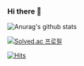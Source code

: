 ### Hi there 👋

![Anurag's github stats](https://github-readme-stats.vercel.app/api?username=anuraghazra&count_private=true&show_icons=true&theme=flag-india)

[![Solved.ac
프로필](http://mazassumnida.wtf/api/v2/generate_badge?boj=ehdwlsdudwo1)](https://solved.ac/ehdwlsdudwo1)

[![Hits](https://hits.seeyoufarm.com/api/count/incr/badge.svg?url=https%3A%2F%2Fgithub.com%2Fdjlim98&count_bg=%23232DC2&title_bg=%23555555&icon=&icon_color=%23E7E7E7&title=hits&edge_flat=false)](https://hits.seeyoufarm.com)

<!--
**djlim98/djlim98** is a ✨ _special_ ✨ repository because its `README.md` (this file) appears on your GitHub profile.

Here are some ideas to get you started:

- 🔭 I’m currently working on ...
- 🌱 I’m currently learning ...
- 👯 I’m looking to collaborate on ...
- 🤔 I’m looking for help with ...
- 💬 Ask me about ...
- 📫 How to reach me: ...
- 😄 Pronouns: ...
- ⚡ Fun fact: ...
-->
